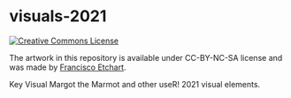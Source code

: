 # visuals-2021

<a rel="license" href="http://creativecommons.org/licenses/by-nc-sa/4.0/"><img alt="Creative Commons License" style="border-width:0" src="https://i.creativecommons.org/l/by-nc-sa/4.0/88x31.png" /></a>

The artwork in this repository is available under CC-BY-NC-SA license and was made by [Francisco Etchart](https://www.instagram.com/fetch.franciscoetchart/).

Key Visual Margot the Marmot and other useR! 2021 visual elements.

 
